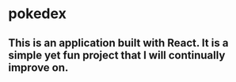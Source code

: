 # pokedex

## This is an application built with React. It is a simple yet fun project that I will continually improve on.
